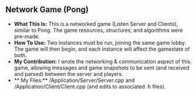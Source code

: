 ## Network Game (Pong)

* **What This Is:** This is a networked game (Listen Server and Clients), similar to Pong. The game resources, structures, and algorithms were pre-made.
* **How To Use:** Two instances must be run, joining the same game lobby. The game will then begin, and each instance will affect the gamestate of both.
* **My Contribution:** I wrote the networking & communication aspect of this game, allowing messages and game snapshots to be sent (and received and parsed) between the server and players.
* ** My Files:** /Application/Server/Server.cpp and /Application/Client/Client.cpp (and edits to associated .h files).